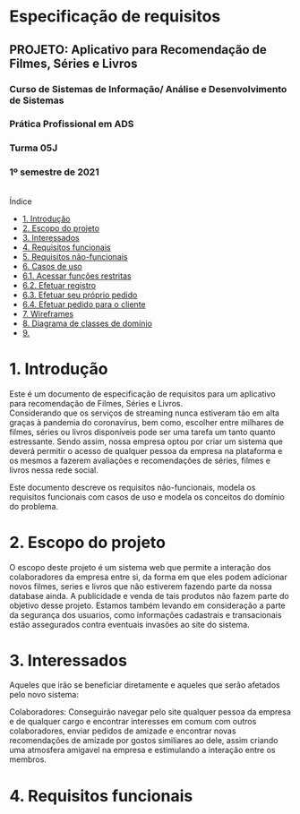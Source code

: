 <h1>Especificação de requisitos </h1>
<h2> PROJETO: Aplicativo para Recomendação de Filmes, Séries e Livros </h2>
<h3> Curso de Sistemas de Informação/ Análise e Desenvolvimento de Sistemas </h3> 
<h3> Prática Profissional em ADS </h3>
<h3> Turma 05J </h3>
<h3>1º semestre de 2021</h3>
<br>
Índice
<ul>
<li> <a href="#"> 1. Introdução</a></li>
<li> <a href="#">2. Escopo do projeto</a></li>
<li> <a href="#"> 3. Interessados</a></li>
<li><a href="#"> 4. Requisitos funcionais</a></li>
<li> <a href="#">5. Requisitos não-funcionais</a></li>
<li> <a href="#">6. Casos de uso</li></a></a>
<li> <a href="#">6.1. Acessar funções restritas</a></li>
<li><a href="#"> 6.2. Efetuar registro</a></li>
<li><a href="#">6.3. Efetuar seu próprio pedido</a></li>
<li><a href="#">6.4. Efetuar pedido para o cliente</a></li>
<li><a href="#">7. Wireframes</a></li>
<li><a href="#">8. Diagrama de classes de domínio</a></li>
<li><a href="#">9.</a> </li>
</ul>



<h1> 1. Introdução  </h1>

Este é um documento de especificação de requisitos para um aplicativo para recomendação de Filmes, Séries e Livros. <br>
Considerando que os serviços de streaming nunca estiveram tão em alta graças à pandemia do coronavírus, bem como, escolher entre milhares de filmes, séries ou livros disponíveis pode ser uma tarefa um tanto quanto estressante. Sendo assim, nossa empresa optou por criar um sistema que deverá permitir o acesso de qualquer pessoa da empresa na plataforma e os mesmos a fazerem avaliações e recomendações de séries, filmes e livros nessa rede social.

Este documento descreve os requisitos não-funcionais, modela os requisitos funcionais com casos de uso e modela os conceitos do domínio do problema.


<h1> 2. Escopo do projeto </h1>
O escopo deste projeto é um sistema web que permite a interação dos colaboradores da empresa entre si, da forma em que eles podem adicionar novos filmes, series e livros que não estiverem fazendo parte da nossa database ainda. A publicidade e venda de tais produtos não fazem parte do objetivo desse projeto. 
Estamos também levando em consideração a parte da segurança dos usuarios, como informações cadastrais e transacionais estão assegurados contra eventuais invasões ao site do sistema.

<h1> 3. Interessados </h1> 
Aqueles que irão se beneficiar diretamente e aqueles que serão afetados pelo novo sistema:

Colaboradores: Conseguirão navegar pelo site qualquer pessoa da empresa e de qualquer cargo e encontrar interesses em comum com outros colaboradores, enviar pedidos de amizade e encontrar novas recomendações de amizade por gostos similiares ao dele, assim criando uma atmosfera amigavel na empresa e estimulando a interação entre os membros.


<h1> 4. Requisitos funcionais </h1>

